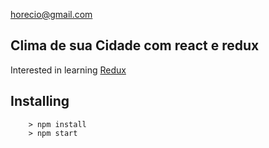 horecio@gmail.com

## Clima de sua Cidade com react e redux

Interested in learning [Redux](https://www.udemy.com/react-redux)

## Installing

```
	> npm install
	> npm start
```
